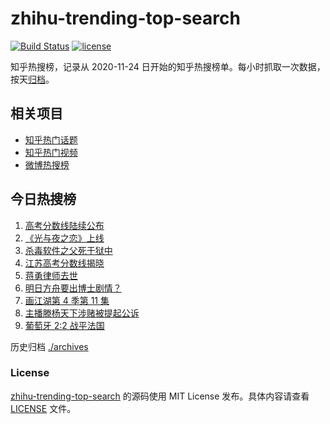 # zhihu-trending-top-search

[![Build Status](https://github.com/justjavac/zhihu-trending-top-search/workflows/ci/badge.svg?branch=main)](https://github.com/justjavac/zhihu-trending-top-search/actions)
[![license](https://img.shields.io/github/license/justjavac/zhihu-trending-top-search)](https://github.com/justjavac/zhihu-trending-top-search/blob/main/LICENSE)

知乎热搜榜，记录从 2020-11-24 日开始的知乎热搜榜单。每小时抓取一次数据，按天[归档](./archives)。

## 相关项目

- [知乎热门话题](https://github.com/justjavac/zhihu-trending-hot-questions)
- [知乎热门视频](https://github.com/justjavac/zhihu-trending-hot-video)
- [微博热搜榜](https://github.com/justjavac/weibo-trending-hot-search)

## 今日热搜榜

<!-- BEGIN -->
<!-- 最后更新时间 Fri Jun 25 2021 08:21:21 GMT+0800 (China Standard Time) -->

1. [高考分数线陆续公布](https://www.zhihu.com/search?q=高考分数线)
2. [《光与夜之恋》上线](https://www.zhihu.com/search?q=光与夜之恋)
3. [杀毒软件之父死于狱中](https://www.zhihu.com/search?q=杀毒软件之父)
4. [江苏高考分数线揭晓](https://www.zhihu.com/search?q=江西高考)
5. [蒋勇律师去世](https://www.zhihu.com/search?q=蒋勇)
6. [明日方舟要出博士剧情？](https://www.zhihu.com/search?q=明日方舟)
7. [画江湖第 4 季第 11 集](https://www.zhihu.com/search?q=画江湖之不良人)
8. [主播滕杨天下涉赌被提起公诉](https://www.zhihu.com/search?q=滕杨天下)
9. [葡萄牙 2:2 战平法国](https://www.zhihu.com/search?q=葡萄牙队)

<!-- END -->

历史归档 [./archives](./archives)

### License

[zhihu-trending-top-search](https://github.com/justjavac/zhihu-trending-top-search)
的源码使用 MIT License 发布。具体内容请查看 [LICENSE](./LICENSE) 文件。
